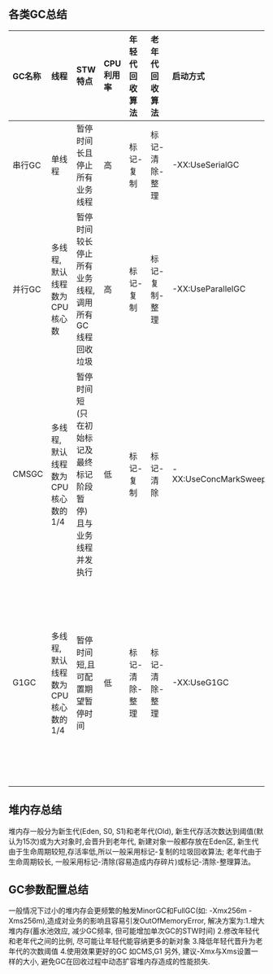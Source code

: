## 各类GC总结
GC名称|线程|STW特点|CPU利用率|年轻代回收算法|老年代回收算法|启动方式|适合场景|其他
:----|:----|:----|:----|:----|:----|:----|:----|:----
串行GC|单线程|暂停时间长且停止所有业务线程|高|标记-复制|标记-清除-整理|-XX:UseSerialGC|几百MB堆内存的单核CPU机器|
并行GC|多线程,默认线程数为CPU核心数|暂停时间较长停止所有业务线程, 调用所有GC线程回收垃圾|高|标记-复制|标记-复制-整理|-XX:UseParallelGC|多核服务器且吞吐量要求高|JDK1.8 默认垃圾回收器
CMSGC|多线程,默认线程数为CPU核心数的1/4|暂停时间短(只在初始标记及最终标记阶段暂停)且与业务线程并发执行|低|标记-复制|标记-清除|-XX:UseConcMarkSweepGC|适合低延迟的系统,且一般配合ParNew使用,即ParNew回收年轻代,CMS回收老年代,缺点会造成内存碎片
G1GC|多线程,默认线程数为CPU核心数的1/4|暂停时间短,且可配置期望暂停时间|低|标记-清除-整理|标记-清除-整理|-XX:UseG1GC|适合低延迟的系统, 且一般配合MaxPauseMills参数使用|JDK9以上的默认垃圾回收器, 但在以下场景下会退化为串行GC: 1.并发模式失败 2.晋升失败 3.巨型对象分配失败

## 堆内存总结
堆内存一般分为新生代(Eden, S0, S1)和老年代(Old), 新生代存活次数达到阈值(默认为15次)或为大对象时,会晋升到老年代, 新建对象一般都存放在Eden区, 新生代由于生命周期较短,存活率低,所以一般采用标记-复制的垃圾回收算法; 老年代由于生命周期较长, 一般采用标记-清除(容易造成内存碎片)或标记-清除-整理算法。

## GC参数配置总结
一般情况下过小的堆内存会更频繁的触发MinorGC和FullGC(如: -Xmx256m -Xms256m),造成对业务的影响且容易引发OutOfMemoryError, 解决方案为:1.增大堆内存(蓄水池效应, 减少GC频率, 但可能增加单次GC的STW时间) 2.修改年轻代和老年代之间的比例, 尽可能让年轻代能容纳更多的新对象 3.降低年轻代晋升为老年代的次数阈值 4.使用效果更好的GC 如CMS,G1
另外, 建议-Xmx与Xms设置一样的大小, 避免GC在回收过程中动态扩容堆内存造成的性能损失.


